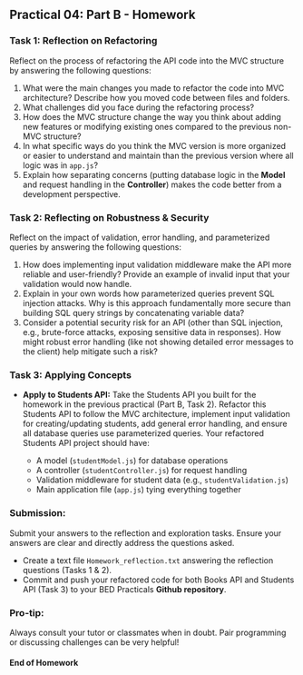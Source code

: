 ## Practical 04: Part B - Homework

### Task 1: Reflection on Refactoring

Reflect on the process of refactoring the API code into the MVC structure by answering the following questions:

1.  What were the main changes you made to refactor the code into MVC architecture? Describe how you moved code between files and folders.
2.  What challenges did you face during the refactoring process?
3.  How does the MVC structure change the way you think about adding new features or modifying existing ones compared to the previous non-MVC structure?
4.  In what specific ways do you think the MVC version is more organized or easier to understand and maintain than the previous version where all logic was in `app.js`?
5.  Explain how separating concerns (putting database logic in the **Model** and request handling in the **Controller**) makes the code better from a development perspective.

### Task 2: Reflecting on Robustness & Security

Reflect on the impact of validation, error handling, and parameterized queries by answering the following questions:

1.  How does implementing input validation middleware make the API more reliable and user-friendly? Provide an example of invalid input that your validation would now handle.
2.  Explain in your own words how parameterized queries prevent SQL injection attacks. Why is this approach fundamentally more secure than building SQL query strings by concatenating variable data?
3.  Consider a potential security risk for an API (other than SQL injection, e.g., brute-force attacks, exposing sensitive data in responses). How might robust error handling (like not showing detailed error messages to the client) help mitigate such a risk?

### Task 3: Applying Concepts

- **Apply to Students API:** Take the Students API you built for the homework in the previous practical (Part B, Task 2). Refactor this Students API to follow the MVC architecture, implement input validation for creating/updating students, add general error handling, and ensure all database queries use parameterized queries. Your refactored Students API project should have:

  - A model (`studentModel.js`) for database operations
  - A controller (`studentController.js`) for request handling
  - Validation middleware for student data (e.g., `studentValidation.js`)
  - Main application file (`app.js`) tying everything together

### Submission:

Submit your answers to the reflection and exploration tasks. Ensure your answers are clear and directly address the questions asked.

- Create a text file `Homework_reflection.txt` answering the reflection questions (Tasks 1 & 2).
- Commit and push your refactored code for both Books API and Students API (Task 3) to your BED Practicals **Github repository**.

### Pro-tip:

Always consult your tutor or classmates when in doubt. Pair programming or discussing challenges can be very helpful!

#### End of Homework
